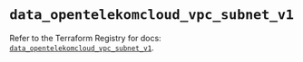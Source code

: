# `data_opentelekomcloud_vpc_subnet_v1`

Refer to the Terraform Registry for docs: [`data_opentelekomcloud_vpc_subnet_v1`](https://registry.terraform.io/providers/opentelekomcloud/opentelekomcloud/1.36.38/docs/data-sources/vpc_subnet_v1).
